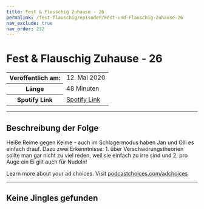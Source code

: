 ```yaml
---
title: Fest & Flauschig Zuhause - 26
permalink: /fest-flauschig/episoden/Fest-und-Flauschig-Zuhause-26
nav_exclude: true
nav_order: 232
---
```


# Fest & Flauschig Zuhause - 26
<table class="resp-table dcf-table dcf-table-responsive dcf-table-bordered dcf-table-striped dcf-w-100%">
                    <tbody>
                        <tr>
                            <th scope="row">Veröffentlich am:</th>
                            <td data-label="Veröffentlich am:">12. Mai 2020</td>
                        </tr>
                        <tr>
                            <th scope="row">Länge </th>
                            <td data-label="Länge ">48 Minuten</td>
                        </tr><tr>
                                <th scope="row">Spotify Link</th>
                                <td data-label="Spotify Link"><a href="https://open.spotify.com/episode/08LbQ58XTMWTu2Uk2WKwEg">Spotify Link</a></td>
                            </tr></tbody>
                </table>

***

## Beschreibung der Folge

<div>
<p>Heiße Reime gegen Keime - auch im Schlagermodus haben Jan und Olli es einfach drauf. Dazu zwei Erkenntnisse: 1. über Verschwörungstheorien sollte man gar nicht zu viel reden, weil sie einfach zu irre sind und 2. pro Auge ein Ei gilt auch für Nudeln!</p><p> </p><p>Learn more about your ad choices. Visit <a href="https://podcastchoices.com/adchoices">podcastchoices.com/adchoices</a></p>  
</div>

***

## Keine Jingles gefunden